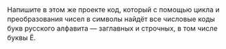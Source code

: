 <p fr-original-style="" style="margin-top: 0px; margin-bottom: 12px; color: var(--ui-sb-color-text-main); box-sizing: border-box; font-size: 16px; line-height: 22px;">Напишите в этом же проекте код, который с помощью цикла и преобразования чисел в символы найдёт все числовые коды букв русского алфавита — заглавных и строчных, в том числе буквы Ё.</p>